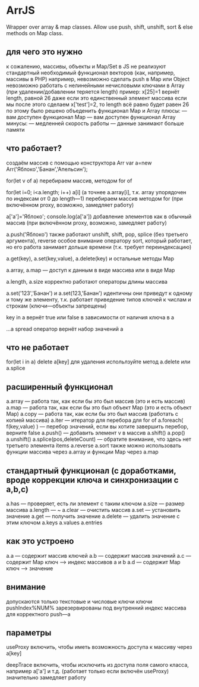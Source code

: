 # ArrJS
Wrapper over array &amp; map classes. Allow use push, shift, unshift, sort &amp; else methods on Map class.

## для чего это нужно

 к сожалению, массивы, объекты и Map/Set в JS не реализуют стандартный необходимый функционал векторов (как, например, массивы в PHP)
 например, невозможно сделать push в Map или Object
 невозможно работать с нелинейными нечисловыми ключами в Array (при удалении/добавлении теряется length)
 пример: x[25]=1 вернёт length, равной 26 даже если это единственный элемент массива
 если мы после этого сделаем x['test']=2, то length всё равно будет равен 26
 по этому было решено объеденить функционал Map и Array
 плюсы:
 — вам доступен функционал Map
 — вам доступен функционал Array
 минусы:
 — медленней скорость работы
 — данные занимают больше памяти

## что работает?

 создаём массив с помощью конструктора Arr
 var a=new Arr('Яблоко','Банан','Апельсин'); 

 for(let v of a) 
 перебираем массив, методом for of

 for(let i=0; i<a.length; i++) a[i] (а точнее a.array[i], т.к. array упорядочен по индексам от 0 до length—1)
 перебираем массив методом for (при включённом proxy, возможно, замедляет работу)

 a['а']='Яблоко';
 console.log(a['а'])
 добавление элементов как в обычный массив (при включённом proxy, возможно, замедляет работу)

 a.push('Яблоко')
 также работают unshift, shift, pop, splice (без третьего аргумента), reverse
 особое внимание оператору sort, который работает, но его работа занимает дольше времени (т.к. требует переиндексацию)

 a.get(key), a.set(key,value), a.delete(key) и остальные методы Map

 a.array, a.map — доступ к данным в виде массива или в виде Map

 a.length, a.size
 корректно работают операторы длины массива

 a.set('123','Банан') и a.set(123,'Банан') идентичны
 они приведут к одному и тому же элементу, т.к. работает приведение типов ключей к числам и строкам (ключи—объекты запрещены)

 key in a
 вернёт true или false в зависимости от наличия ключа в a

 ...a
 spread оператор вернёт набор значений a

## что не работает

 for(let i in a)
 delete a[key]
 для удаления испольлзуйте метод a.delete или a.splice

## расширенный функционал

a.array	— работа так, как если бы это был массив (это и есть массив)
a.map	— работа так, как если бы это был объект Map (это и есть объект Map)
a.copy	— работа так, как если бы это был массив (работать с копией массива)
a.iter	— итератор для перебора для for of
a.foreach( f(key,value) )	— перебор значений, если вы хотите завершить перебор, верните false
a.push()	— добавить элемент v в массив
a.shift()
a.pop()
a.unshift()
a.splice(pos,deleteCount)		— обратите внимание, что здесь нет третьего элемента items
a.reverse
a.sort
также можно использовать функции массива через a.array и функции Map через a.map

## стандартный функционал (с доработками, вроде коррекции ключа и синхронизации с a,b,c)

a.has	— проверяет, есть ли элемент с таким ключом
a.size	— размер массива
a.length	— ~
a.clear	— очистить массив
a.set	— установить значение
a.get	— получить значение
a.delete	— удалить значение с этим ключом
a.keys
a.values
a.entries

## как это устроено

 a.a — содержит массив ключей
 a.b — содержит массив значений
 a.c — содержит Map ключ —> индекс массивов a и b
 a.d — содержит Map ключ —> значение

## внимание

 допускаются только текстовые и числовые ключи
 ключи pushIndex%NUM% зарезервированы под внутренний индекс массива для корректного push—а

## параметры
		
useProxy
включить, чтобы иметь возможность доступа к массиву через a[key]

deepTrace
включить, чтобы исключить из доступа поля самого класса, например a['a'] и т.д. (работает только если включён useProxy)
значительно замедляет работу
